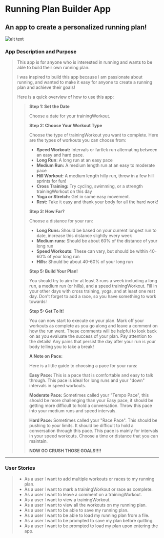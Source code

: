 # Running Plan Builder App

## An app to create a personalized running plan!

![alt text](https://github.com/emsandrews/RunningPlan-App/blob/master/load%20page.png)

### App Description and Purpose


>
>This app is for anyone who is interested in running and wants to be able to build their own running plan. 
>
>I was inspired to build this app because I am passionate about running, and wanted to make it easy for anyone
>to create a running plan and achieve their goals!
>
>Here is a quick overview of how to use this app: 
>
>
>>**Step 1: Set the Date**
>>
>>Choose a date for your trainingWorkout.
>>
>>**Step 2: Choose Your Workout Type**
>>
>>Choose the type of trainingWorkout you want to complete.
>>Here are the types of workouts you can choose from: 
>> - **Speed Workout:** Intervals or fartlek run alternating between an easy and hard pace.
>> - **Long Run:** A long run at an easy pace
>> - **Medium Run:** A medium length run at an easy to moderate pace
>> - **Hill Workout:** A medium length hilly run, throw in a few hill sprints for fun!
>> - **Cross Training:** Try cycling, swimming, or a strength trainingWorkout on this day
>> - **Yoga or Stretch:** Get in some easy movement.
>> - **Rest:** Take it easy and thank your body for all the hard work! 
>>
>>**Step 3: How Far?**
>>
>>Choose a distance for your run:
>> - **Long Runs:** Should be based on your current longest run to date, increase this distance slightly every week
>> - **Medium runs:** Should be about 60% of the distance of your long run
>> - **Speed Workouts:** These can vary, but should be within 40-60% of your long run
>> - **Hills:** Should be about 40-60% of your long run
>>
>>**Step 5: Build Your Plan!**
>>
>>You should try to aim for at least 3 runs a week including 
>>a long run, a medium run (or hills), and a speed trainingWorkout. 
>>Fill in your other days with cross training, yoga, and at least one rest day. 
>>Don't forget to add a race, so you have something to work towards!
>>
>>**Step 5: Get To It!**
>>
>>You can now start to execute on your plan. 
>>Mark off your workouts as complete as you go along and leave a comment on how the run went.
>>These comments will be helpful to look back on as you evaluate the success of your plan. 
>>Pay attention to the details!
>>Any pains that persist the day after your run is your body telling you to take a break! 
>>
>>
>>**A Note on Pace:**
>>
>>Here is a little guide to choosing a pace for your runs:
>>
>> **Easy Pace:** This is a pace that is comfortable and easy to talk through.
>> This pace is ideal for long runs and your "down" intervals in speed workouts. 
>>
>> **Moderate Pace:** Sometimes called your "Tempo Pace", this should be more challenging
>> than your Easy pace, it should be getting more difficult to hold a conversation. 
>> Throw this pace into your medium runs and speed intervals. 
>>
>> **Hard Pace:** Sometimes called your "Race Pace". This should be pushing to your limits. 
>> It should be difficult to hold a conversation through this pace.
>> This pace is mainly for intervals in your speed workouts. Choose a time or distance that you can maintain. 
>>
>>**NOW GO CRUSH THOSE GOALS!!!!**


___

### User Stories

> - As a user I want to add multiple workouts or races to my running plan.
> - As a user I want to mark a trainingWorkout or race as complete. 
> - As a user I want to leave a comment on a trainingWorkout.
> - As a user I want to view a trainingWorkout.
> - As a user I want to view all the workouts on my running plan. 
> - As a user I want to be able to save my running plan. 
> - As a user I want to be able to load my running plan from a file. 
> - As a user I want to be prompted to save my plan before quitting. 
> - As a user I want to be prompted to load my plan upon entering the app. 

